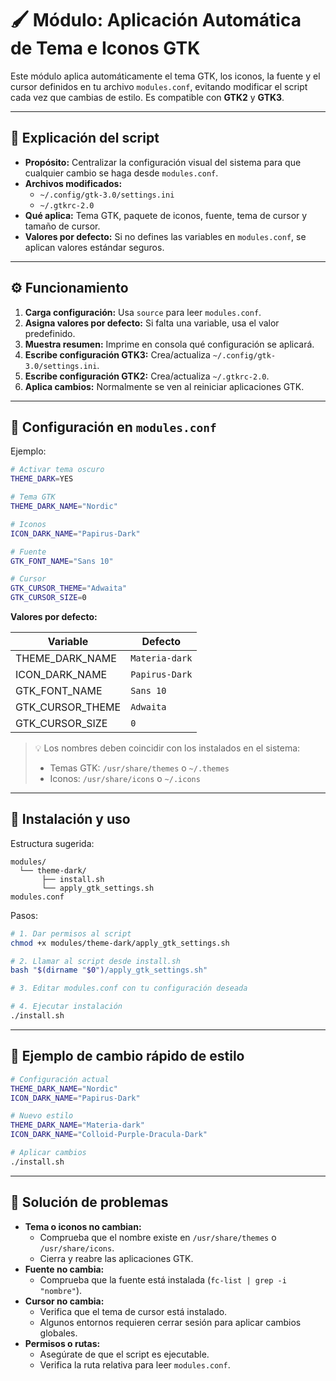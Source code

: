 # 🖌️ Módulo: Aplicación Automática de Tema e Iconos GTK

Este módulo aplica automáticamente el tema GTK, los iconos, la fuente y el cursor definidos en tu archivo `modules.conf`, evitando modificar el script cada vez que cambias de estilo. Es compatible con **GTK2** y **GTK3**.

---

## 📖 Explicación del script

- **Propósito:** Centralizar la configuración visual del sistema para que cualquier cambio se haga desde `modules.conf`.
- **Archivos modificados:**
  - `~/.config/gtk-3.0/settings.ini`
  - `~/.gtkrc-2.0`
- **Qué aplica:** Tema GTK, paquete de iconos, fuente, tema de cursor y tamaño de cursor.
- **Valores por defecto:** Si no defines las variables en `modules.conf`, se aplican valores estándar seguros.

---

## ⚙️ Funcionamiento

1. **Carga configuración:** Usa `source` para leer `modules.conf`.
2. **Asigna valores por defecto:** Si falta una variable, usa el valor predefinido.
3. **Muestra resumen:** Imprime en consola qué configuración se aplicará.
4. **Escribe configuración GTK3:** Crea/actualiza `~/.config/gtk-3.0/settings.ini`.
5. **Escribe configuración GTK2:** Crea/actualiza `~/.gtkrc-2.0`.
6. **Aplica cambios:** Normalmente se ven al reiniciar aplicaciones GTK.

---

## 🔧 Configuración en `modules.conf`

Ejemplo:

```bash
# Activar tema oscuro
THEME_DARK=YES

# Tema GTK
THEME_DARK_NAME="Nordic"

# Iconos
ICON_DARK_NAME="Papirus-Dark"

# Fuente
GTK_FONT_NAME="Sans 10"

# Cursor
GTK_CURSOR_THEME="Adwaita"
GTK_CURSOR_SIZE=0
```

**Valores por defecto:**

| Variable            | Defecto           |
|---------------------|-------------------|
| THEME_DARK_NAME     | `Materia-dark`    |
| ICON_DARK_NAME      | `Papirus-Dark`    |
| GTK_FONT_NAME       | `Sans 10`         |
| GTK_CURSOR_THEME    | `Adwaita`         |
| GTK_CURSOR_SIZE     | `0`               |

> 💡 Los nombres deben coincidir con los instalados en el sistema:
> - Temas GTK: `/usr/share/themes` o `~/.themes`
> - Iconos: `/usr/share/icons` o `~/.icons`

---

## 🚀 Instalación y uso

Estructura sugerida:
```
modules/
  └── theme-dark/
       ├── install.sh
       └── apply_gtk_settings.sh
modules.conf
```

Pasos:

```bash
# 1. Dar permisos al script
chmod +x modules/theme-dark/apply_gtk_settings.sh

# 2. Llamar al script desde install.sh
bash "$(dirname "$0")/apply_gtk_settings.sh"

# 3. Editar modules.conf con tu configuración deseada

# 4. Ejecutar instalación
./install.sh
```

---

## 🧩 Ejemplo de cambio rápido de estilo

```bash
# Configuración actual
THEME_DARK_NAME="Nordic"
ICON_DARK_NAME="Papirus-Dark"

# Nuevo estilo
THEME_DARK_NAME="Materia-dark"
ICON_DARK_NAME="Colloid-Purple-Dracula-Dark"

# Aplicar cambios
./install.sh
```

---

## 🛟 Solución de problemas

- **Tema o iconos no cambian:**
  - Comprueba que el nombre existe en `/usr/share/themes` o `/usr/share/icons`.
  - Cierra y reabre las aplicaciones GTK.
- **Fuente no cambia:**
  - Comprueba que la fuente está instalada (`fc-list | grep -i "nombre"`).
- **Cursor no cambia:**
  - Verifica que el tema de cursor está instalado.
  - Algunos entornos requieren cerrar sesión para aplicar cambios globales.
- **Permisos o rutas:**
  - Asegúrate de que el script es ejecutable.
  - Verifica la ruta relativa para leer `modules.conf`.
